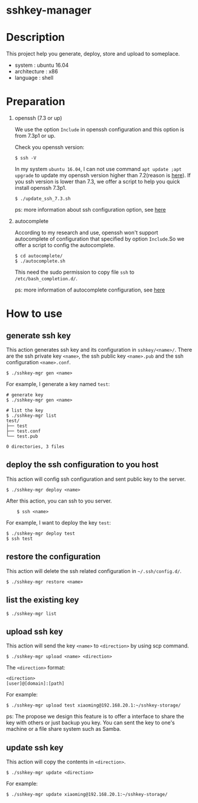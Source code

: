 # sshkey-manager

# Description
This project help you generate, deploy, store and upload to someplace.
* system : ubuntu 16.04
* architecture : x86
* language : shell

# Preparation
1. openssh (7.3 or up)
  
    We use the option `Include` in openssh configuration and this option is from 7.3p1 or up. 
    
    Check you openssh version:
    ```shell
    $ ssh -V
    ```

    In my system `ubuntu 16.04`, I can not use command `apt update ;apt upgrade` to update my openssh version higher than 7.2(reason is [here](https://serverpilot.io/community/articles/upgrading-openssh-on-ubuntu-lts.html)). If you ssh version is lower than 7.3, we offer a script to help you quick install openssh 7.3p1.
    ```shell
    $ ./update_ssh_7.3.sh
    ```
    
    ps: more information about ssh configuration option, see [here](http://manpages.ubuntu.com/manpages/trusty/man5/ssh_config.5.html)

2. autocomplete

    According to my research and use, openssh won't support autocomplete of configuration that specified by option `Include`.So we offer a script to config the autocomplete.
    ```shell
    $ cd autocomplete/
    $ ./autocomplete.sh
    ```

    This need the sudo permission to copy file `ssh` to `/etc/bash_completion.d/`.

    ps: more information of autocomplete configuration, see [here](https://debian-administration.org/article/317/An_introduction_to_bash_completion_part_2)

# How to use
## generate ssh key

This action generates ssh key and its configuration in `sshkey/<name>/`. There are the ssh private key `<name>`, the ssh public key `<name>.pub` and the ssh configuration `<name>.conf`.
```shell
$ ./sshkey-mgr gen <name>
```
    
For example, I generate a key named `test`:
```shell
# generate key
$ ./sshkey-mgr gen <name>

# list the key
$ ./sshkey-mgr list
test/
├── test
├── test.conf
└── test.pub

0 directories, 3 files
```


## deploy the ssh configuration to you host
This action will config <name> ssh configuration and sent public key to the server.
```shell
$ ./sshkey-mgr deploy <name>
```

After this action, you can ssh to you server.
```shell
    $ ssh <name>
```
    
For example, I want to deploy the key `test`: 
```shell
$ ./sshkey-mgr deploy test
$ ssh test
```


## restore the configuration
This action will delete the ssh related configuration in `~/.ssh/config.d/`.
```shell
$ ./sshkey-mgr restore <name>
```
    

## list the existing key
```shell
$ ./sshkey-mgr list
```


## upload ssh key
This action will send the key `<name>` to `<direction>` by using scp command.
```shell
$ ./sshkey-mgr upload <name> <direction>
```
    
The `<direction>` format:
```
<direction>
[user]@[domain]:[path]
```

For example:
```shell
$ ./sshkey-mgr upload test xiaoming@192.168.20.1:~/sshkey-storage/
``` 

ps: The propose we design this feature is to offer a interface to share the key with others or just backup you key. You can sent the key to one's machine or a file share system such as Samba.

## update ssh key
This action will copy the contents in `<direction>`.
```shell
$ ./sshkey-mgr update <direction>
```

For example:
```shell
$ ./sshkey-mgr update xiaoming@192.168.20.1:~/sshkey-storage/
``` 
    
